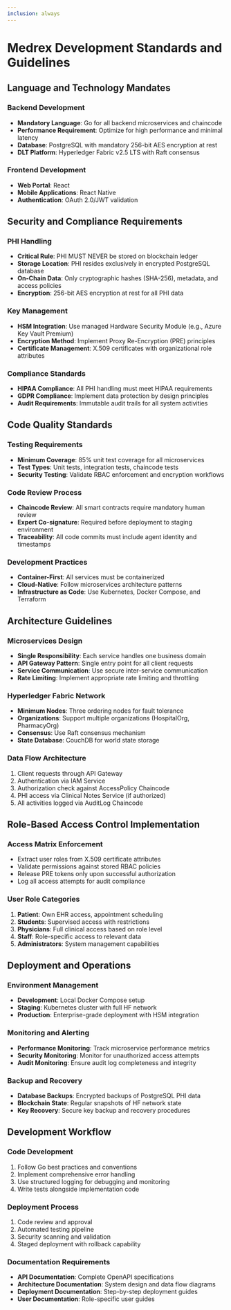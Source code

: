 ```yaml
---
inclusion: always
---
```


# Medrex Development Standards and Guidelines

## Language and Technology Mandates

### Backend Development
- **Mandatory Language**: Go for all backend microservices and chaincode
- **Performance Requirement**: Optimize for high performance and minimal latency
- **Database**: PostgreSQL with mandatory 256-bit AES encryption at rest
- **DLT Platform**: Hyperledger Fabric v2.5 LTS with Raft consensus

### Frontend Development
- **Web Portal**: React
- **Mobile Applications**: React Native
- **Authentication**: OAuth 2.0/JWT validation

## Security and Compliance Requirements

### PHI Handling
- **Critical Rule**: PHI MUST NEVER be stored on blockchain ledger
- **Storage Location**: PHI resides exclusively in encrypted PostgreSQL database
- **On-Chain Data**: Only cryptographic hashes (SHA-256), metadata, and access policies
- **Encryption**: 256-bit AES encryption at rest for all PHI data

### Key Management
- **HSM Integration**: Use managed Hardware Security Module (e.g., Azure Key Vault Premium)
- **Encryption Method**: Implement Proxy Re-Encryption (PRE) principles
- **Certificate Management**: X.509 certificates with organizational role attributes

### Compliance Standards
- **HIPAA Compliance**: All PHI handling must meet HIPAA requirements
- **GDPR Compliance**: Implement data protection by design principles
- **Audit Requirements**: Immutable audit trails for all system activities

## Code Quality Standards

### Testing Requirements
- **Minimum Coverage**: 85% unit test coverage for all microservices
- **Test Types**: Unit tests, integration tests, chaincode tests
- **Security Testing**: Validate RBAC enforcement and encryption workflows

### Code Review Process
- **Chaincode Review**: All smart contracts require mandatory human review
- **Expert Co-signature**: Required before deployment to staging environment
- **Traceability**: All code commits must include agent identity and timestamps

### Development Practices
- **Container-First**: All services must be containerized
- **Cloud-Native**: Follow microservices architecture patterns
- **Infrastructure as Code**: Use Kubernetes, Docker Compose, and Terraform

## Architecture Guidelines

### Microservices Design
- **Single Responsibility**: Each service handles one business domain
- **API Gateway Pattern**: Single entry point for all client requests
- **Service Communication**: Use secure inter-service communication
- **Rate Limiting**: Implement appropriate rate limiting and throttling

### Hyperledger Fabric Network
- **Minimum Nodes**: Three ordering nodes for fault tolerance
- **Organizations**: Support multiple organizations (HospitalOrg, PharmacyOrg)
- **Consensus**: Use Raft consensus mechanism
- **State Database**: CouchDB for world state storage

### Data Flow Architecture
1. Client requests through API Gateway
2. Authentication via IAM Service
3. Authorization check against AccessPolicy Chaincode
4. PHI access via Clinical Notes Service (if authorized)
5. All activities logged via AuditLog Chaincode

## Role-Based Access Control Implementation

### Access Matrix Enforcement
- Extract user roles from X.509 certificate attributes
- Validate permissions against stored RBAC policies
- Release PRE tokens only upon successful authorization
- Log all access attempts for audit compliance

### User Role Categories
1. **Patient**: Own EHR access, appointment scheduling
2. **Students**: Supervised access with restrictions
3. **Physicians**: Full clinical access based on role level
4. **Staff**: Role-specific access to relevant data
5. **Administrators**: System management capabilities

## Deployment and Operations

### Environment Management
- **Development**: Local Docker Compose setup
- **Staging**: Kubernetes cluster with full HF network
- **Production**: Enterprise-grade deployment with HSM integration

### Monitoring and Alerting
- **Performance Monitoring**: Track microservice performance metrics
- **Security Monitoring**: Monitor for unauthorized access attempts
- **Audit Monitoring**: Ensure audit log completeness and integrity

### Backup and Recovery
- **Database Backups**: Encrypted backups of PostgreSQL PHI data
- **Blockchain State**: Regular snapshots of HF network state
- **Key Recovery**: Secure key backup and recovery procedures

## Development Workflow

### Code Development
1. Follow Go best practices and conventions
2. Implement comprehensive error handling
3. Use structured logging for debugging and monitoring
4. Write tests alongside implementation code

### Deployment Process
1. Code review and approval
2. Automated testing pipeline
3. Security scanning and validation
4. Staged deployment with rollback capability

### Documentation Requirements
- **API Documentation**: Complete OpenAPI specifications
- **Architecture Documentation**: System design and data flow diagrams
- **Deployment Documentation**: Step-by-step deployment guides
- **User Documentation**: Role-specific user guides